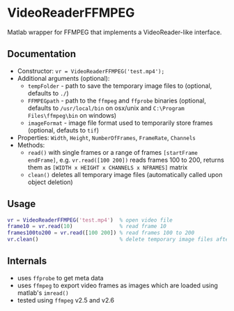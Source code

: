 # VideoReaderFFMPEG
Matlab wrapper for FFMPEG that implements a VideoReader-like interface.

## Documentation
- Constructor: `vr = VideoReaderFFMPEG('test.mp4');`
- Additional arguments (optional): 
    - `tempFolder` - path to save the temporary image files to (optional, defaults to `./`)
    - `FFMPEGpath` - path to the `ffmpeg` and `ffprobe` binaries (optional, defaults to `/usr/local/bin` on osx/unix and `C:\Program Files\ffmpeg\bin` on windows)
    - `imageFormat` - image file format used to temporarily store frames (optional, defauts to `tif`)
- Properties: `Width`, `Height`, `NumberOfFrames`, `FrameRate`, `Channels`
- Methods: 
    - `read()` with single frames or a range of frames `[startFrame endFrame]`, e.g. `vr.read([100 200])` reads frames 100 to 200, returns them as `[WIDTH x HEIGHT x CHANNELS x NFRAMES]` matrix
    - `clean()` deletes all temporary image files (automatically called upon object deletion)

## Usage
```matlab
vr = VideoReaderFFMPEG('test.mp4')  % open video file
frame10 = vr.read(10)               % read frame 10
frames100to200 = vr.read([100 200]) % read frames 100 to 200
vr.clean()                          % delete temporary image files after your done

```

## Internals
- uses `ffprobe` to get meta data
- uses `ffmpeg` to export video frames as images which are loaded using matlab's `imread()`
- tested using `ffmpeg` v2.5 and v2.6

   
